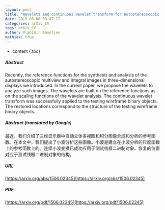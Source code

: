 ```yaml
---
layout: post
title: "Wavelets and continuous wavelet transform for autostereoscopic multiview images"
date: 2015-06-08 03:47:17
categories: arXiv_CV
tags: arXiv_CV
author: Vladimir Saveljev
mathjax: true
---
```


* content
{:toc}

##### Abstract
Recently, the reference functions for the synthesis and analysis of the autostereoscopic multiview and integral images in three-dimensional displays we introduced. In the current paper, we propose the wavelets to analyze such images. The wavelets are built on the reference functions as on the scaling functions of the wavelet analysis. The continuous wavelet transform was successfully applied to the testing wireframe binary objects. The restored locations correspond to the structure of the testing wireframe binary objects.

##### Abstract (translated by Google)
最近，我们介绍了三维显示器中自动立体多视图和积分图像合成和分析的参考函数。在本文中，我们提出了小波分析这些图像。小波是建立在小波分析的尺度函数上的参考函数上的。连续小波变换已成功应用于测试线框二进制对象。恢复的位置对应于测试线框二进制对象的结构。

##### URL
[https://arxiv.org/abs/1506.02345](https://arxiv.org/abs/1506.02345)

##### PDF
[https://arxiv.org/pdf/1506.02345](https://arxiv.org/pdf/1506.02345)

